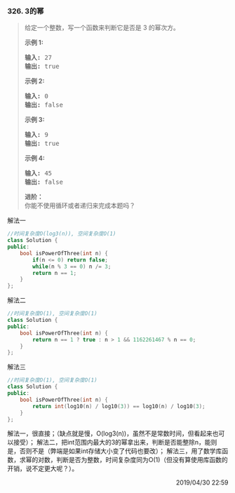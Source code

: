 ### 326. 3的幂

> <div class="content__2ebE"><p>给定一个整数，写一个函数来判断它是否是 3&nbsp;的幂次方。</p>
> 
> <p><strong>示例 1:</strong></p>
> 
> <pre><strong>输入:</strong> 27 <strong>
> 输出:</strong> true </pre>
> 
> <p><strong>示例 2:</strong></p>
> 
> <pre><strong>输入:</strong> 0 <strong>
> 输出:</strong> false</pre>
> 
> <p><strong>示例 3:</strong></p>
> 
> <pre><strong>输入:</strong> 9 <strong>
> 输出:</strong> true</pre>
> 
> <p><strong>示例 4:</strong></p>
> 
> <pre><strong>输入:</strong> 45 <strong>
> 输出:</strong> false</pre>
> 
> <p><strong>进阶：</strong><br> 你能不使用循环或者递归来完成本题吗？</p> </div>

解法一
```cpp
//时间复杂度O(log3(n)), 空间复杂度O(1)
class Solution {
public:
    bool isPowerOfThree(int n) {
        if(n <= 0) return false;
        while(n % 3 == 0) n /= 3;
        return n == 1;
    }
};
```

解法二
```cpp
//时间复杂度O(1), 空间复杂度O(1)
class Solution {
public:
    bool isPowerOfThree(int n) {
        return n == 1 ? true : n > 1 && 1162261467 % n == 0;
    }
};
```

解法三
```cpp
//时间复杂度O(1), 空间复杂度O(1)
class Solution {
public:
    bool isPowerOfThree(int n) {
        return int(log10(n) / log10(3)) == log10(n) / log10(3);
    }
};
```

解法一，很直接；（缺点就是慢，O(log3(n))，虽然不是常数时间，但看起来也可以接受）；
解法二，把int范围内最大的3的幂拿出来，判断是否能整除n，能则是，否则不是（弊端是如果int存储大小变了代码也要改）；
解法三，用了数学库函数，求幂的对数，判断是否为整数，时间复杂度同为O(1)（但没有算使用库函数的开销，说不定更大呢？）。

<div style="text-align: right"> 2019/04/30 22:59  </div>